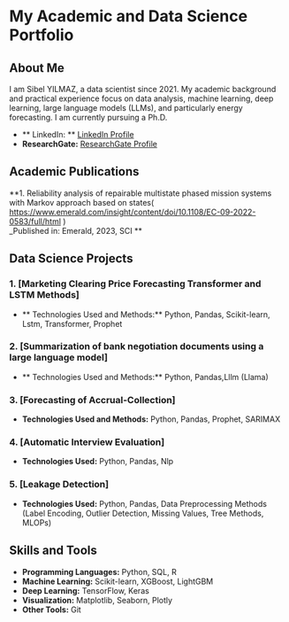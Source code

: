 # My Academic and Data Science Portfolio

## About Me

I am Sibel YILMAZ, a data scientist since 2021. My academic background and practical experience focus on data analysis, machine learning, deep learning, large language models (LLMs), and particularly energy forecasting. I am currently pursuing a Ph.D.

- ** LinkedIn: ** [LinkedIn Profile]( https://www.linkedin.com/in/sibelyilmazb2a34b158/)
- **ResearchGate:** [ResearchGate Profile]( https://www.researchgate.net/profile/Sibel-Yilmaz-12)

## Academic Publications

**1. Reliability analysis of repairable multistate phased mission systems with Markov approach based on states( https://www.emerald.com/insight/content/doi/10.1108/EC-09-2022-0583/full/html )  
   _Published in: Emerald, 2023, SCI **
   
## Data Science Projects
### 1. [Marketing Clearing Price Forecasting Transformer and LSTM Methods]
- ** Technologies Used and Methods:** Python, Pandas, Scikit-learn, Lstm, Transformer, Prophet

### 2. [Summarization of bank negotiation documents using a large language model]
- ** Technologies Used and Methods:** Python, Pandas,Lllm (Llama)

### 3. [Forecasting of Accrual-Collection]

- **Technologies Used and Methods:** Python, Pandas, Prophet, SARIMAX

### 4. [Automatic Interview Evaluation]
- **Technologies Used:** Python, Pandas, Nlp


### 5. [Leakage Detection]
- **Technologies Used:** Python, Pandas, Data Preprocessing Methods (Label Encoding, Outlier Detection, Missing Values, Tree Methods, MLOPs) 

## Skills and Tools

- **Programming Languages:** Python, SQL, R
- **Machine Learning:** Scikit-learn, XGBoost, LightGBM
- **Deep Learning:** TensorFlow, Keras
- **Visualization:** Matplotlib, Seaborn, Plotly
- **Other Tools:** Git
